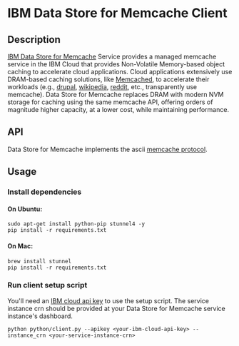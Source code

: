 # IBM Data Store for Memcache Client

## Description

[IBM Data Store for Memcache](https://cloud.ibm.com/catalog/services/data-store-for-memcache) Service provides a managed memcache service in the IBM Cloud that provides Non-Volatile Memory-based object caching to accelerate cloud applications.
Cloud applications extensively use DRAM-based caching solutions, like [Memcached](http://memcached.org/), to accelerate their workloads (e.g., [drupal](https://www.drupal.org/project/memcache), [wikipedia](http://www.datacenterknowledge.com/archives/2008/06/24/a-look-inside-wikipedias-infrastructure), [reddit](https://redditblog.com/2017/01/17/caching-at-reddit/), etc., transparently use memcache).
Data Store for Memcache replaces DRAM with modern NVM storage for caching using the same memcache API, offering orders of magnitude higher capacity, at a lower cost, while maintaining performance.

## API

Data Store for Memcache implements the ascii [memcache protocol](https://github.com/memcached/memcached/blob/master/doc/protocol.txt).

## Usage

### Install dependencies

#### On Ubuntu:
`sudo apt-get install python-pip stunnel4 -y`  
`pip install -r requirements.txt`

#### On Mac:
`brew install stunnel`  
`pip install -r requirements.txt`


### Run client setup script

You'll need an [IBM cloud api key](https://cloud.ibm.com/docs/iam/apikeys.html#platform-api-keys) to use the setup script. The service instance crn should be provided at your Data Store for Memcache service instance's dashboard.

`python python/client.py --apikey <your-ibm-cloud-api-key> --instance_crn <your-service-instance-crn>`
